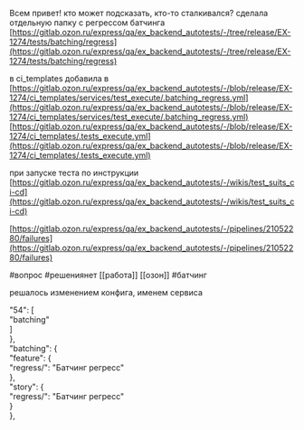Всем привет! кто может подсказать, кто-то сталкивался? сделала отдельную папку с регрессом батчинга [https://gitlab.ozon.ru/express/qa/ex_backend_autotests/-/tree/release/EX-1274/tests/batching/regress](https://gitlab.ozon.ru/express/qa/ex_backend_autotests/-/tree/release/EX-1274/tests/batching/regress)

в ci_templates добавила в [https://gitlab.ozon.ru/express/qa/ex_backend_autotests/-/blob/release/EX-1274/ci_templates/services/test_execute/.batching_regress.yml](https://gitlab.ozon.ru/express/qa/ex_backend_autotests/-/blob/release/EX-1274/ci_templates/services/test_execute/.batching_regress.yml) [https://gitlab.ozon.ru/express/qa/ex_backend_autotests/-/blob/release/EX-1274/ci_templates/.tests_execute.yml](https://gitlab.ozon.ru/express/qa/ex_backend_autotests/-/blob/release/EX-1274/ci_templates/.tests_execute.yml)

при запуске теста по инструкции [https://gitlab.ozon.ru/express/qa/ex_backend_autotests/-/wikis/test_suits_ci-cd](https://gitlab.ozon.ru/express/qa/ex_backend_autotests/-/wikis/test_suits_ci-cd)

[https://gitlab.ozon.ru/express/qa/ex_backend_autotests/-/pipelines/21052280/failures](https://gitlab.ozon.ru/express/qa/ex_backend_autotests/-/pipelines/21052280/failures)

#вопрос
  #решениянет
[[работа]]  [[озон]]
  #батчинг 

решалось изменением конфига, именем сервиса 

  "54": [  
    "batching"  
  ]  
},  
"batching": {  
  "feature": {  
    "regress/": "Батчинг регресс"  
  },  
  "story": {  
    "regress/": "Батчинг регресс"  
  }  
},